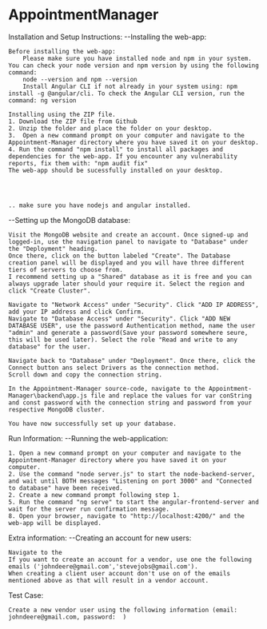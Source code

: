 # AppointmentManager

Installation and Setup Instructions:
--Installing the web-app:

    Before installing the web-app:
        Please make sure you have installed node and npm in your system. You can check your node version and npm version by using the following command:
        node --version and npm --version
        Install Angular CLI if not already in your system using: npm install -g @angular/cli. To check the Angular CLI version, run the command: ng version

    Installing using the ZIP file.
    1. Download the ZIP file from Github
    2. Unzip the folder and place the folder on your desktop.
    3.  Open a new command prompt on your computer and navigate to the Appointment-Manager directory where you have saved it on your desktop.
    4. Run the command "npm install" to install all packages and dependencies for the web-app. If you encounter any vulnerability reports, fix them with: "npm audit fix"
    The web-app should be sucessfully installed on your desktop.




    .. make sure you have nodejs and angular installed.

--Setting up the MongoDB database:

    Visit the MongoDB website and create an account. Once signed-up and logged-in, use the navigation panel to navigate to "Database" under the "Deployment" heading.
    Once there, click on the button labeled "Create". The Database creation panel will be displayed and you will have three different tiers of servers to choose from.
    I recommend setting up a "Shared" database as it is free and you can always upgrade later should your require it. Select the region and click "Create Cluster".

    Navigate to "Network Access" under "Security". Click "ADD IP ADDRESS", add your IP address and click Confirm.
    Navigate to "Database Access" under "Security". Click "ADD NEW DATABASE USER", use the password Authentication method, name the user "admin" and generate a password(Save your password somewhere seure, this will be used later). Select the role "Read and write to any database" for the user.

    Navigate back to "Database" under "Deployment". Once there, click the Connect button ans select Drivers as the connection method.
    Scroll down and copy the connection string.

    In the Appointment-Manager source-code, navigate to the Appointment-Manager\backend\app.js file and replace the values for var conString and const password with the connection string and password from your respective MongoDB cluster.

    You have now successfully set up your database.

Run Information:
--Running the web-application:

    1. Open a new command prompt on your computer and navigate to the Appointment-Manager directory where you have saved it on your computer.
    2. Use the command "node server.js" to start the node-backend-server, and wait until BOTH messages "Listening on port 3000" and "Connected to database" have been received.
    2. Create a new command prompt following step 1.
    5. Run the command "ng serve" to start the angular-frontend-server and wait for the server run confirmation message.
    8. Open your browser, navigate to "http://localhost:4200/" and the web-app will be displayed.

Extra information:
--Creating an account for new users:

    Navigate to the
    If you want to create an account for a vendor, use one the following emails ('johndeere@gmail.com','stevejobs@gmail.com').
    When creating a client user account don't use on of the emails mentioned above as that will result in a vendor account.

Test Case:

    Create a new vendor user using the following information (email: johndeere@gmail.com, password:  )
